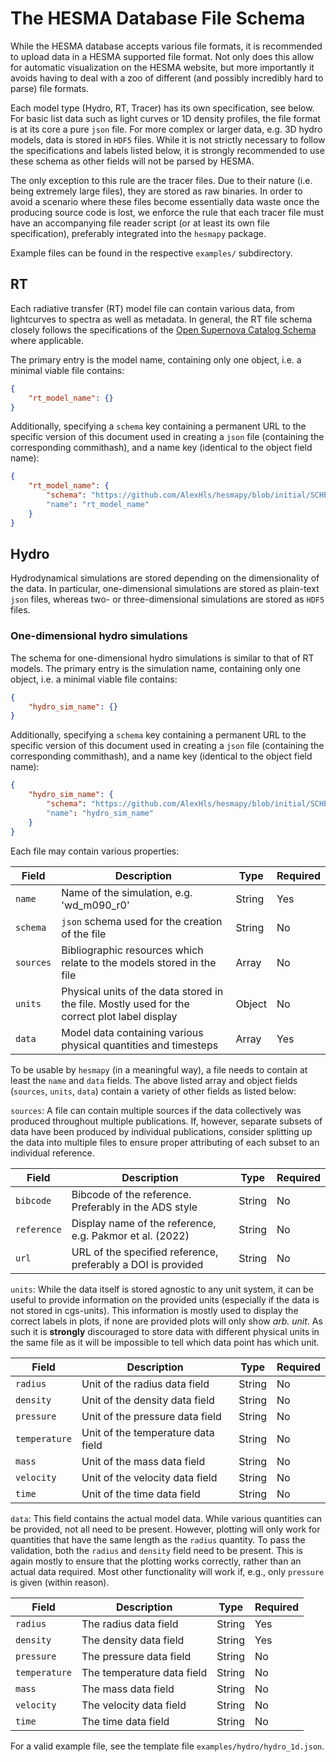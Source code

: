# The HESMA Database File Schema

While the HESMA database accepts various file formats, it is recommended to upload data in a HESMA supported file format.
Not only does this allow for automatic visualization on the HESMA website, but more importantly it avoids having to deal
with a zoo of different (and possibly incredibly hard to parse) file formats.

Each model type (Hydro, RT, Tracer) has its own specification, see below.
For basic list data such as light curves or 1D density profiles, the file format is at its core a pure ``json`` file.
For more complex or larger data, e.g. 3D hydro models, data is stored in ``HDF5`` files.
While it is not strictly necessary to follow the specifications and labels listed below, it is strongly recommended
to use these schema as other fields will not be parsed by HESMA.

The only exception to this rule are the tracer files. Due to their nature (i.e. being extremely large files), they are
stored as raw binaries. In order to avoid a scenario where these files become essentially data waste once the producing
source code is lost, we enforce the rule that each tracer file must have an accompanying file reader script (or at least
its own file specification), preferably integrated into the ``hesmapy`` package.

Example files can be found in the respective ``examples/`` subdirectory.

## RT

Each radiative transfer (RT) model file can contain various data, from lightcurves to spectra as well as metadata.
In general, the RT file schema closely follows the specifications of the
[Open Supernova Catalog Schema](https://github.com/astrocatalogs/schema) where applicable.

The primary entry is the model name, containing only one object, i.e. a minimal viable file contains:
```json
{
    "rt_model_name": {}
}
```

Additionally, specifying a ``schema`` key containing a permanent URL to the specific version of this document used in
creating a ``json`` file (containing the corresponding commithash), and a name key (identical to the object field name):
```json
{
    "rt_model_name": {
        "schema": "https://github.com/AlexHls/hesmapy/blob/initial/SCHEMA.md"
        "name": "rt_model_name"
    }
}
```

## Hydro

Hydrodynamical simulations are stored depending on the dimensionality of the data. In particular, one-dimensional
simulations are stored as plain-text ``json`` files, whereas two- or three-dimensional simulations are stored
as ``HDF5`` files.

### One-dimensional hydro simulations

The schema for one-dimensional hydro simulations is similar to that of RT models. The primary entry is the simulation
name, containing only one object, i.e. a minimal viable file contains:
```json
{
    "hydro_sim_name": {}
}
```

Additionally, specifying a ``schema`` key containing a permanent URL to the specific version of this document used in
creating a ``json`` file (containing the corresponding commithash), and a name key (identical to the object field name):
```json
{
    "hydro_sim_name": {
        "schema": "https://github.com/AlexHls/hesmapy/blob/initial/SCHEMA.md"
        "name": "hydro_sim_name"
    }
}
```

Each file may contain various properties:

| Field | Description | Type | Required |  
|-------|-------------|------|----------|
| ``name`` | Name of the simulation, e.g. 'wd_m090_r0' | String | Yes |   
| ``schema`` | ``json`` schema used for the creation of the file | String | No |  
| ``sources`` | Bibliographic resources which relate to the models stored in the file | Array | No |
| ``units`` | Physical units of the data stored in the file. Mostly used for the correct plot label display | Object | No |
| ``data`` | Model data containing various physical quantities and timesteps | Array | Yes |

To be usable by ``hesmapy`` (in a meaningful way), a file needs to contain at least the ``name`` and ``data`` fields.
The above listed array and object fields (``sources``, ``units``, ``data``) contain a variety of other fields as listed below:

``sources``:
A file can contain multiple sources if the data collectively was produced throughout multiple publications.
If, however, separate subsets of data have been produced by individual publications, consider splitting up the data
into multiple files to ensure proper attributing of each subset to an individual reference.

| Field | Description | Type | Required |
|-------|-------------|------|----------|
| ``bibcode`` | Bibcode of the reference. Preferably in the ADS style | String | No |
| ``reference`` | Display name of the reference, e.g. Pakmor et al. (2022) | String | No |
| ``url`` | URL of the specified reference, preferably a DOI is provided | String | No |

``units``:
While the data itself is stored agnostic to any unit system, it can be useful to provide information on the provided units
(especially if the data is not stored in cgs-units). This information is mostly used to display the correct labels in
plots, if none are provided plots will only show *arb. unit*. As such it is **strongly** discouraged to store data with
different physical units in the same file as it will be impossible to tell which data point has which unit.

| Field | Description | Type | Required |
|-------|-------------|------|----------|
| ``radius`` | Unit of the radius data field | String | No |
| ``density`` | Unit of the density data field | String | No |
| ``pressure`` | Unit of the pressure data field | String | No |
| ``temperature`` | Unit of the temperature data field | String | No |
| ``mass`` | Unit of the mass data field | String | No |
| ``velocity`` | Unit of the velocity data field | String | No |
| ``time`` | Unit of the time data field | String | No |

``data``:
This field contains the actual model data. While various quantities can be provided, not all need to be present. However,
plotting will only work for quantities that have the same length as the ``radius`` quantity. To pass the validation,
both the ``radius`` and ``density`` field need to be present. This is again mostly to ensure that the plotting works
correctly, rather than an actual data required. Most other functionality will work if, e.g., only ``pressure``
is given (within reason).

| Field | Description | Type | Required |
|-------|-------------|------|----------|
| ``radius`` | The radius data field | String | Yes |
| ``density`` | The density data field | String | Yes |
| ``pressure`` | The pressure data field | String | No |
| ``temperature`` | The temperature data field | String | No |
| ``mass`` | The mass data field | String | No |
| ``velocity`` | The velocity data field | String | No |
| ``time`` | The time data field | String | No |

For a valid example file, see the template file ``examples/hydro/hydro_1d.json``.
